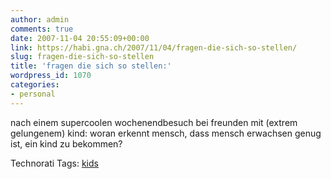 ```yaml
---
author: admin
comments: true
date: 2007-11-04 20:55:09+00:00
link: https://habi.gna.ch/2007/11/04/fragen-die-sich-so-stellen/
slug: fragen-die-sich-so-stellen
title: 'fragen die sich so stellen:'
wordpress_id: 1070
categories:
- personal
---
```


nach einem supercoolen wochenendbesuch bei freunden mit (extrem gelungenem) kind: woran erkennt mensch, dass mensch erwachsen genug ist, ein kind zu bekommen?



Technorati Tags: [kids](http://www.technorati.com/tag/kids)
